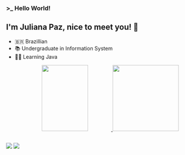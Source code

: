 ### >_ Hello World!
## I'm Juliana Paz, nice to meet you! 👋
- 🇧🇷 Brazillian
- 📚 Undergraduate in Information System
- 👩‍💻 Learning Java
   
<div align="center">
  <a href="https://github.com/Juliana-crsp">
  <img height="180em" width="50%" src="https://github-readme-stats.vercel.app/api?username=Juliana-crsp&show_icons=true&theme=aura_dark&include_all_commits=true&count_private=true0"/>
  <img height="180em" src="https://github-readme-stats.vercel.app/api/top-langs/?username=Juliana-crsp&layout=compact&langs_count=7&theme=aura_dark">
</div>
   
  ##
  
  <div>
  <a href = "mailto:julianacrsp@gmail.com">                                          
  <img src="https://img.shields.io/badge/-Gmail-%23333?style=for-the-badge&logo=gmail&logoColor=white&color=red&target="_blank"></a>
  <a href="https://www.linkedin.com/in/juliana-chaves-da-rocha-silva-paz-1237091b4/">
  <img src="https://img.shields.io/badge/-LinkedIn-%230077B5?style=for-the-badge&logo=linkedin&logoColor=white" target="_blank"></a>
</div>

